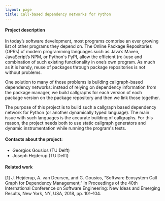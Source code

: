 ```yaml
---
layout: page
title: Call-based dependency networks for Python
---
```


#### Project description

In today’s software development, most programs comprise an ever growing list of
other programs they depend on. The Online Package Repositories (OPRs) of modern
programming languages such as Java’s Maven, JavaScript’s NPM, or Python's PyPI,
allow the efficient (re-)use and combination of such existing functionality in
one’s own program. As much as it is handy, reuse of packages through package
repositories is not without problems.

One solution to many of those problems is building callgraph-based dependency
networks: instead of relying on dependency information from the package manager,
we build callgraphs for each version of each package version on the package repository and then we link those together.

The purpose of this project is to build such a callgraph based dependency
network for Python (or another dynamically typed language). The main issue
with such languages is the accurate building of callgraphs. For this reason,
the project needs both to use static callgraph generators and dynamic instrumentation while running the program's tests.

#### Contacts about the project:

* Georgios Gousios (TU Delft)
* Joseph Hejderup (TU Delft)

#### Related work

[1] J. Hejderup, A. van Deursen, and G. Gousios, “Software Ecosystem Call Graph for Dependency Management,” in Proceedings of the 40th International Conference on Software Engineering: New Ideas and Emerging Results, New York, NY, USA, 2018, pp. 101–104.
